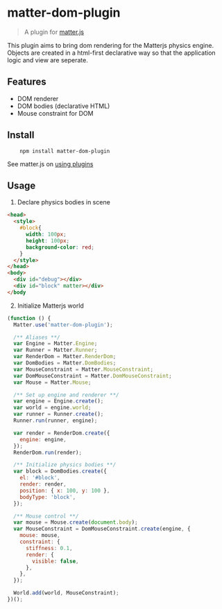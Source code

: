 # matter-dom-plugin

> A plugin for [matter.js](https://github.com/liabru/matter-js/)

This plugin aims to bring dom rendering for the Matterjs physics engine. Objects are created in a html-first declarative way so that
the application logic and view are seperate.

## Features

- DOM renderer
- DOM bodies (declarative HTML)
- Mouse constraint for DOM

## Install

```
    npm install matter-dom-plugin
```

See matter.js on [using plugins](https://github.com/liabru/matter-js/wiki/Using-plugins)

## Usage

1. Declare physics bodies in scene

```html
<head>
  <style>
    #block{
      width: 100px;
      height: 100px;
      background-color: red;
    }
  </style>
</head>
<body>
  <div id="debug"></div>
  <div id="block" matter></div>
</body
```

2. Initialize Matterjs world

```javascript
(function () {
  Matter.use('matter-dom-plugin');

  /** Aliases **/
  var Engine = Matter.Engine;
  var Runner = Matter.Runner;
  var RenderDom = Matter.RenderDom;
  var DomBodies = Matter.DomBodies;
  var MouseConstraint = Matter.MouseConstraint;
  var DomMouseConstraint = Matter.DomMouseConstraint;
  var Mouse = Matter.Mouse;

  /** Set up engine and renderer **/
  var engine = Engine.create();
  var world = engine.world;
  var runner = Runner.create();
  Runner.run(runner, engine);

  var render = RenderDom.create({
    engine: engine,
  });
  RenderDom.run(render);

  /** Initialize physics bodies **/
  var block = DomBodies.create({
    el: '#block',
    render: render,
    position: { x: 100, y: 100 },
    bodyType: 'block',
  });

  /** Mouse control **/
  var mouse = Mouse.create(document.body);
  var MouseConstraint = DomMouseConstraint.create(engine, {
    mouse: mouse,
    constraint: {
      stiffness: 0.1,
      render: {
        visible: false,
      },
    },
  });

  World.add(world, MouseConstraint);
})();
```

